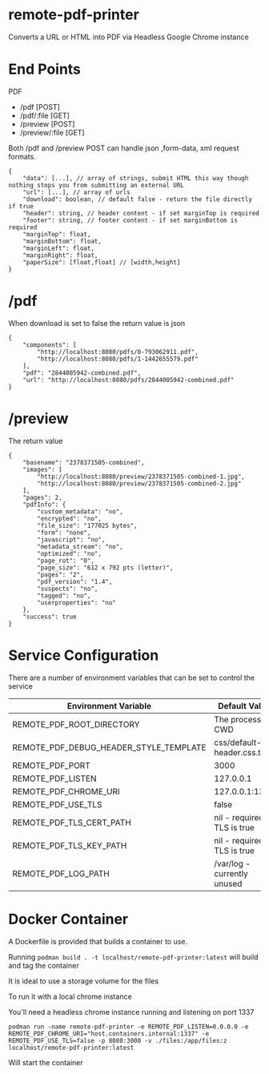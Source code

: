 # remote-pdf-printer
Converts a URL or HTML into PDF via Headless Google Chrome instance

# End Points

PDF
* /pdf [POST]
* /pdf/:file [GET]
* /preview [POST]
* /preview/:file [GET]


Both /pdf and /preview POST can handle json ,form-data, xml request formats.

```
{
    "data": [...], // array of strings, submit HTML this way though nothing stops you from submitting an external URL
    "url": [...], // array of urls
    "download": boolean, // default false - return the file directly if true
    "header": string, // header content - if set marginTop is required
    "footer": string, // footer content - if set marginBottom is required
    "marginTop": float,
    "marginBottom": float,
    "marginLeft": float,
    "marginRight": float,
    "paperSize": [float,float] // [width,height]
}
```

# /pdf

When download is set to false the return value is json

```
{
    "components": [
        "http://localhost:8080/pdfs/0-793062911.pdf",
        "http://localhost:8080/pdfs/1-1442655579.pdf"
    ],
    "pdf": "2844005942-combined.pdf",
    "url": "http://localhost:8080/pdfs/2844005942-combined.pdf"
}
```

# /preview

The return value
```
{
    "basename": "2378371505-combined",
    "images": [
        "http://localhost:8080/preview/2378371505-combined-1.jpg",
        "http://localhost:8080/preview/2378371505-combined-2.jpg"
    ],
    "pages": 2,
    "pdfInfo": {
        "custom_metadata": "no",
        "encrypted": "no",
        "file_size": "177025 bytes",
        "form": "none",
        "javascript": "no",
        "metadata_stream": "no",
        "optimized": "no",
        "page_rot": "0",
        "page_size": "612 x 792 pts (letter)",
        "pages": "2",
        "pdf_version": "1.4",
        "suspects": "no",
        "tagged": "no",
        "userproperties": "no"
    },
    "success": true
}
```

# Service Configuration

There are a number of environment variables that can be set to control the service

| Environment Variable                   | Default Value                      |
| -------------------------------------- | ---------------------------------- |
| REMOTE_PDF_ROOT_DIRECTORY              | The process CWD                    |
| REMOTE_PDF_DEBUG_HEADER_STYLE_TEMPLATE | css/default-header.css.txt |
| REMOTE_PDF_PORT                        | 3000                               |
| REMOTE_PDF_LISTEN                      | 127.0.0.1                          |
| REMOTE_PDF_CHROME_URI                  | 127.0.0.1:1337                     |
| REMOTE_PDF_USE_TLS                     | false                              |
| REMOTE_PDF_TLS_CERT_PATH               | nil - required if TLS is true      |
| REMOTE_PDF_TLS_KEY_PATH                | nil - required if TLS is true      |
| REMOTE_PDF_LOG_PATH                    | /var/log - currently unused        |


# Docker Container

A Dockerfile is provided that builds a container to use.

Running `podman build . -t localhost/remote-pdf-printer:latest` will build and tag the container

It is ideal to use a storage volume for the files

To run it with a local chrome instance

You'll need a headless chrome instance running and listening on port 1337

`podman run -name remote-pdf-printer -e REMOTE_PDF_LISTEN=0.0.0.0 -e REMOTE_PDF_CHROME_URI="host.containers.internal:1337" -e REMOTE_PDF_USE_TLS=false -p 8080:3000 -v ./files:/app/files:z localhost/remote-pdf-printer:latest`

Will start the container